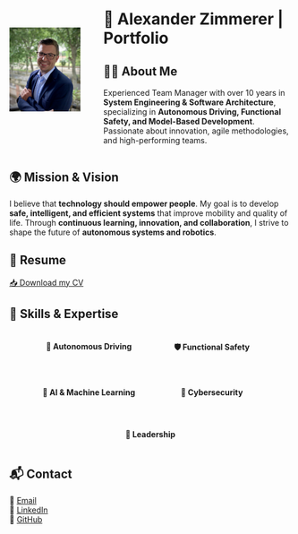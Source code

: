 <div style="display: flex; align-items: center;">
    <div style="flex: 1; text-align: left;">
        <img src="./images/Bewerbungsfoto.jpeg" alt="Alexander Zimmerer" style="height: 150px;">
    </div>
    <div style="flex: 2;">
        <h1>🚀 Alexander Zimmerer | Portfolio</h1>  
        <h2>👨‍💻 About Me</h2>
        <p>Experienced Team Manager with over 10 years in <strong>System Engineering & Software Architecture</strong>, specializing in <strong>Autonomous Driving, Functional Safety, and Model-Based Development</strong>. Passionate about innovation, agile methodologies, and high-performing teams.</p>
    </div>
</div>

## 🌍 Mission & Vision
I believe that **technology should empower people**. My goal is to develop **safe, intelligent, and efficient systems** that improve mobility and quality of life. Through **continuous learning, innovation, and collaboration**, I strive to shape the future of **autonomous systems and robotics**. 

## 📜 Resume
[📥 Download my CV](./ressources/CV_AlexanderZimmerer.pdf)

## 🌟 Skills & Expertise

<div style="display: flex; flex-wrap: wrap; justify-content: center; gap: 20px;">
    <div style="width: 200px; text-align: center;">
        <h4>🚗 Autonomous Driving</h4>
        <canvas id="chartAutonomousDriving" width="200" height="100"></canvas>
    </div>
    <div style="width: 200px; text-align: center;">
        <h4>🛡️ Functional Safety</h4>
        <canvas id="chartFunctionalSafety" width="200" height="100"></canvas>
    </div>
    <div style="width: 200px; text-align: center;">
        <h4>🤖 AI & Machine Learning</h4>
        <canvas id="chartMachineLearning" width="200" height="100"></canvas>
    </div>
    <div style="width: 200px; text-align: center;">
        <h4>🔐 Cybersecurity</h4>
        <canvas id="chartCybersecurity" width="200" height="100"></canvas>
    </div>
    <div style="width: 200px; text-align: center;">
        <h4>🎯 Leadership</h4>
        <canvas id="chartLeadership" width="200" height="100"></canvas>
    </div>
</div>

<script src="https://cdn.jsdelivr.net/npm/chart.js"></script>
<script>
function createDoughnutChart(ctx, value) {
    new Chart(ctx, {
        type: 'doughnut',
        data: {
            datasets: [{
                data: [value, 100 - value],
                backgroundColor: ['#0073e6', '#ddd'],
                borderWidth: 0,
                cutout: '80%',
                rotation: 270,
                circumference: 180
            }]
        },
        options: { responsive: false, maintainAspectRatio: false }
    });
}

document.addEventListener("DOMContentLoaded", function() {
    createDoughnutChart(document.getElementById('chartAutonomousDriving'), 90);
    createDoughnutChart(document.getElementById('chartFunctionalSafety'), 85);
    createDoughnutChart(document.getElementById('chartMachineLearning'), 75);
    createDoughnutChart(document.getElementById('chartCybersecurity'), 80);
    createDoughnutChart(document.getElementById('chartLeadership'), 95);
});
</script>

<div id="github-projects"></div>
<script>
    const githubUsername = "AlZi-88"; // Set your GitHub username
    fetch(`https://api.github.com/users/${githubUsername}/repos`)
    .then(response => response.json())
    .then(data => {
        let projectContainer = document.getElementById('github-projects');
        if (data.length === 0) {
            projectContainer.innerHTML = "<p>No projects found.</p>";
            return;
        }
        data.forEach(repo => {
            let project = document.createElement('div');
            project.className = 'project';
            project.innerHTML = `<h3><a href="${repo.html_url}" target="_blank">${repo.name}</a></h3><p>${repo.description || 'No description available'}</p>`;
            projectContainer.appendChild(project);
        });
    })
    .catch(error => {
        console.error('Error loading repositories:', error);
        document.getElementById('github-projects').innerHTML = "<p>Error loading projects. Please try again later.</p>";
    });
</script>
<div id="github-projects"></div>

## 📬 Contact
📧 [Email](mailto:alexander.zimmerer1988@gmail.com)  
🔗 [LinkedIn](https://www.linkedin.com/in/alexander-zimmerer-97620275/)  
🐙 [GitHub](https://github.com/AlZi-88)
